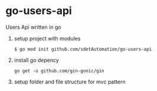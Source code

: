 # go-users-api
Users Api written in go

1) setup project with modules

    `$ go mod init github.com/sdetAutomation/go-users-api`

2) install go depency

    `go get -u github.com/gin-gonic/gin`

3) setup folder and file structure for mvc pattern


